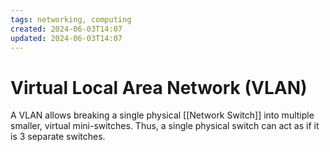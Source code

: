 ```yaml
---
tags: networking, computing
created: 2024-06-03T14:07
updated: 2024-06-03T14:07
---
```


# Virtual Local Area Network (VLAN)

A VLAN allows breaking a single physical [[Network Switch]] into multiple smaller, virtual mini-switches. Thus, a single physical switch can act as if it is 3 separate switches.